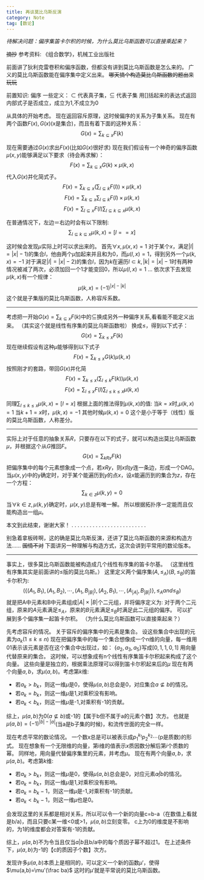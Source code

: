 ```yaml
---
title: 再谈莫比乌斯反演
category: Note
tag: [数论]
---
```


*待解决问题：偏序集笛卡尔积的时候，为什么莫比乌斯函数可以直接乘起来？*

~~摘抄~~ 参考资料: 《组合数学》，机械工业出版社

前面讲了狄利克雷卷积和偏序函数，但都没有讲到莫比乌斯函数是怎么来的。
广义的莫比乌斯函数能在偏序集中定义出来。
~~哪天搞个构造莫比乌斯函数的题出来玩玩~~

前置知识: 偏序
一些定义：
$\subset$ 代表真子集，$\subseteq$ 代表子集
用[]括起来的表达式返回内部式子是否成立，成立为1,不成立为0

从具体的开始考虑。
现在返回容斥原理，这时候偏序的关系为子集关系。
现在有两个函数$F(x),G(x)$(x是集合)，而且有着下面的这种关系：
$$G(x)=\sum_ {k\subseteq x} F(k)$$

现在需要通过$G(x)$求出$F(x)$(比如$G(x)$很好求)
现在我们假设有一个神奇的偏序函数$\mu(x,y)$能够满足以下要求（待会再求解）：
$$F(x)=\sum_ {k \subseteq x} G(k) \times \mu(k,x)$$
代入$G(x)$并化简式子。
$$F(x)=\sum_ {k \subseteq x} (\sum_ {l \subseteq k} F(l))\times \mu(k,x)$$
$$F(x)=\sum_ {k \subseteq x} \sum_ {l \subseteq k} F(l)\times \mu(k,x)$$
$$F(x)=\sum_ {l \subseteq x} F(l) \sum_ {l \subseteq k \subseteq x}\mu(k,x)$$

在普通情况下，左边＝右边时会有以下限制: 
$$\sum_ {l \subseteq k \subseteq x}\mu(k,x)=[l==x]$$

这时候会发现$\mu$实际上时可以求出来的。
首先$\forall x,\mu(x,x)=1$
对于某个$x$，满足$|l|=|x|-1)$的集合$l$，他由两个$\mu$加起来并且和为0，而$\mu(l,x)=1$，得到另外一个$\mu(k,x)=-1$
对于满足$|l|=|x|-2)$的集合$l$，因为$k$在遍历$l\subset k,|k|=|x|-1$时有两种情况被减了两次，必须加回一个1才能变回0，所以$\mu(l,x)=1$
...
依次求下去发现$\mu(k,x)$有一个规律：
$$\mu(k,x)=(-1)^ {|x|-|k|}$$
这个就是子集版的莫比乌斯函数，人称容斥系数。

---

考虑把一开始$G(x)=\sum_ {k \subseteq x}F(k)$中的$\subseteq$换成另外一种偏序关系,看看能不能定义出来。
（其实这个就是线性有序集的莫比乌斯函数啦）
换成$\leq$，得到以下式子：
$$G(x)=\sum_ {k \leq x}F(k)$$
现在继续假设有这种$\mu$能够得到以下式子
$$F(x)=\sum_ {k \leq x}G(k)\mu(k,x)$$
按照刚才的套路，带回$G(x)$并化简
$$F(x)=\sum_ {k \leq x} (\sum_ {l \leq k}F(k))\mu(k,x)$$
$$F(x)=\sum_ {l \leq x} F(l)\sum_ {l \leq k \leq x}\mu(k,x)$$

同理$\sum_ {l \leq k \leq x}\mu(k,x)=[l=x]$
根据上面的推法得到$\mu(k,x)$的值:
当$k=x$时,$\mu(k,x)=1$
当$k+1=x$时，$\mu(k,x)=-1$
其他时候$\mu(k,x)=0$
这个是小于等于（线性）版的莫比乌斯函数，人称差分。

---

实际上对于任意的抽象关系$R$，只要存在以下的式子，就可以构造出莫比乌斯函数$\mu$，并根据这个从$G$推回$F$。
$$G(x)=\sum_ {kRx}F(k)$$
把偏序集中的每个元素想象成一个点，若$xRy$，则$x$向$y$连一条边，形成一个DAG。
当$\mu(x,y)$中的y确定时，对于某个能遍历到$y$的点$x$，设$x$能遍历到的集合为$z$，存在一个方程：
$$\sum_ {k \in z} \mu(k,y)=0$$
当$\forall k \in z,\mu(k,y)$确定时，$\mu(x,y)$总是有唯一解。
所以根据拓扑序一定能而且仅能构造出一组$\mu$。

本文到此结束，谢谢大家！
.
.
.
.
.
.
.
.
.
.
.
.
.
.
.
.
.
.
.
.
.
.
.
.
.

别急着拿板砖啊，这的确是莫比乌斯反演，还讲了莫比乌斯函数的来源和构造方法……
~~国情不对~~
下面讲另一种理解与构造方式，这次会讲到平常用的数论版本。

---

事实上，很多莫比乌斯函数能被构造成几个线性有序集的笛卡尔基。
（这里线性有序集其实是前面讲的$\leq$版的莫比乌斯。）
这里定义两个偏序集$(A,\leq_ A)(B, \leq_ B)$的笛卡尔积为:
$$(\lbrace (A_ 1,B_ 1),(A_ 1,B_ 2),\cdots,(A_ 1,B_ {|B|}),(A_ 2,B_ 1),\cdots,(A_ {|A|},B_ {|B|}) \rbrace, \leq_ A and \leq_ B )$$
就是把A中元素和B中元素组成$|A| \times |B|$个二元组，并将偏序定义为:
对于两个二元组，原来的$A$元素满足$\leq_ A$，原来的$B$元素满足$\leq_ B$时满足此二元组的偏序。
可以扩展到多个偏序集一起笛卡尔积。
（为什么莫比乌斯函数可以直接乘起来？）

先考虑容斥的情况。
关于容斥的偏序集中的元素是集合。
设这些集合中出现的元素为$a_ k(1 \leq k \leq n)$
现在把偏序集中的每一个集合想像成一个n维的向量，每一维用01表示该元素是否在这个集合中出现过，如：
$\lbrace a_ 2,a_ 3,a_ 5 \rbrace$写成$[0,1,1,0,1]$
用向量代替原来的集合。
这时候，可以想象成有n个线性有序集笛卡尔积起来构成了这个向量。
这些向量是独立的，根据乘法原理可以得到笛卡尔积起来后的$\mu$
现在有两个向量$a,b$，求$\mu(a,b)$。考虑第$k$维:
* 若$a_ k>b_ k$，则这一维$\mu$是0，使得$\mu(a,b)$总会是0，对应集合$a \not \subseteq b$的情况。
* 若$a_ k=b_ k$，则这一维$\mu$是1,对乘积没有影响。
* 若$a_ k<b_ k$，则这一维$\mu$是-1,对乘积有-1的贡献。

综上，$\mu(a,b)$为0$(a \not \subseteq b)$或-1的【属于b但不属于a的元素个数】次方。
也就是$\mu(a,b)=(-1)^ {|b|-|a|}$(当a是b子集的时候)，和流传世面的完全一样。

现在考虑平常的数论情况。
一个数$x$总是可以被表示成$p_ 1^ {k_ 1}p_ 2^ {k_ 2}\cdots$(p是质数)的形式。
现在想象有一个无限维的向量，第i维的值表示$x$质因数分解后第$i$个质数的幂。
同样地，用向量代替偏序集里的元素，并考虑$\mu$。
现在有两个向量$a,b$，求$\mu(a,b)$。考虑第$k$维:
* 若$a_ k>b_ k$，则这一维$\mu$是0，使得$\mu(a,b)$总会是0，对应元素$a \not | b$的情况。
* 若$a_ k=b_ k$，则这一维$\mu$是1,对乘积没有影响。
* 若$a_ k=b_ k-1$，则这一维$\mu$是-1,对乘积有-1的贡献。
* 若$a_ k<b_ k-1$，则这一维$\mu$也是0。

会发现这里的关系都是相对关系，所以可以令一个新的向量c=b-a（在数值上看就是b/a)，而且只要c某一维<0或>1，$\mu(a,b)$立刻变零。
c上为0的维度是不影响的，为1的维度都会对答案有-1的贡献。

综上，$\mu(a,b)$不为令当且仅当$a|b$且b/a中的每个质因子幂不超过1。
在上述条件下，$\mu(a,b)$为-1的【c的质因子个数】次方。

发现许多$\mu(a,b)$本质上是相同的，可以定义一个新的函数$\mu'$，使得$\mu(a,b)=\mu'(\frac ba)$
这时的$\mu'$就是平常说的莫比乌斯函数。